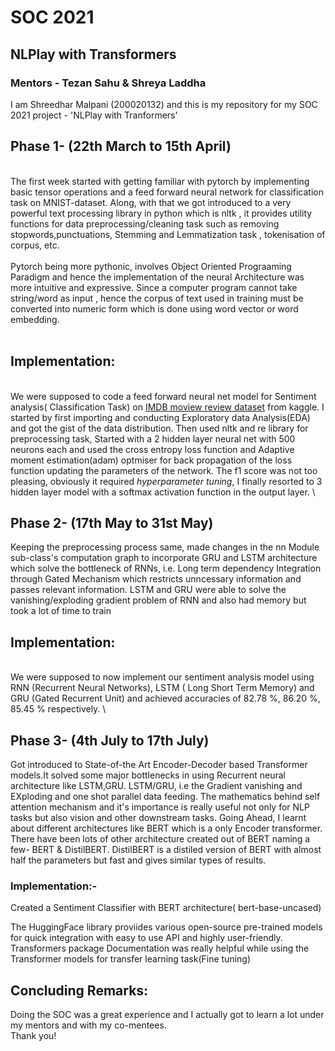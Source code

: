 # SOC 2021
## NLPlay with Transformers
### Mentors - Tezan Sahu & Shreya Laddha

I am Shreedhar Malpani (200020132) and this is my repository for my SOC 2021 project - 'NLPlay with Tranformers'

 ## Phase 1- (22th March to 15th April)
\
The first week started with getting familiar with pytorch by implementing basic tensor operations and a feed forward neural network for classification task on MNIST-dataset. Along, with that we got introduced to a very powerful text processing library in python which is nltk , it provides utility functions for data preprocessing/cleaning task such as removing stopwords,punctuations, Stemming and Lemmatization task , tokenisation of corpus, etc.
\
<br/>
Pytorch being more pythonic, involves Object Oriented Prograaming Paradigm and hence the implementation of the neural Architecture was more intuitive and expressive. Since a computer program cannot take string/word as input , hence the corpus of text used in training must be converted into numeric form which is done using word vector or word embedding. 
\
<br/>
## Implementation:
\
We were supposed to code a feed forward neural net model for Sentiment analysis( Classification Task) on [IMDB moview review dataset](https://www.kaggle.com/lakshmi25npathi/imdb-dataset-of-50k-movie-reviews) from kaggle. I started by first importing and conducting Exploratory data Analysis(EDA) and got the gist of the data distribution. Then used nltk and re library for preprocessing task, Started with a 2 hidden layer neural net with 500 neurons each and used the cross entropy loss function and Adaptive moment estimation(adam) optmiser for back propagation of the loss function updating the parameters of the network. The f1 score was not too pleasing, obviously it required _hyperparameter tuning_, I finally resorted to 3 hidden layer model with a softmax activation function in the output layer. 
\

## Phase 2-  (17th May to 31st May)

Keeping the preprocessing process same, made changes in the nn Module sub-class's computation graph to incorporate GRU and LSTM architecture which solve the bottleneck of RNNs, i.e. Long term dependency Integration through Gated Mechanism which restricts unncessary information and passes relevant information. LSTM and GRU were able to solve the vanishing/exploding gradient problem of RNN and also had memory but took a lot of time to train

## Implementation:
\
We were supposed to now implement our sentiment analysis model using RNN (Recurrent Neural Networks), LSTM ( Long Short Term Memory) and GRU (Gated Recurrent Unit) and achieved accuracies of 82.78 %, 86.20 %, 85.45 % respectively.
\

## Phase 3- (4th July to 17th July)

Got introduced to State-of-the Art Encoder-Decoder based Transformer models.It solved some major bottlenecks in using Recurrent neural architecture like LSTM,GRU. LSTM/GRU, i.e the Gradient vanishing and EXploding and one shot parallel data feeding. The mathematics behind self attention mechanism and it's importance is really useful not only for NLP tasks but also vision and other downstream tasks. Going Ahead, I learnt about different architectures like BERT which is a only Encoder transformer. There have been lots of other architecture created out of BERT naming a few-  BERT & DistilBERT. DistilBERT is a distiled version of BERT with almost half the parameters but fast and gives similar types of results. 

### Implementation:- 
Created a Sentiment Classifier with BERT architecture( bert-base-uncased)

The  HuggingFace library proviides various open-source pre-trained models for quick integration with easy to use API and highly user-friendly. Transformers package Documentation was really helpful while using the Transformer models for transfer learning task(Fine tuning)

## Concluding Remarks:

Doing the SOC was a great experience and I actually got to learn a lot under my mentors and with my co-mentees.
\
Thank you!
